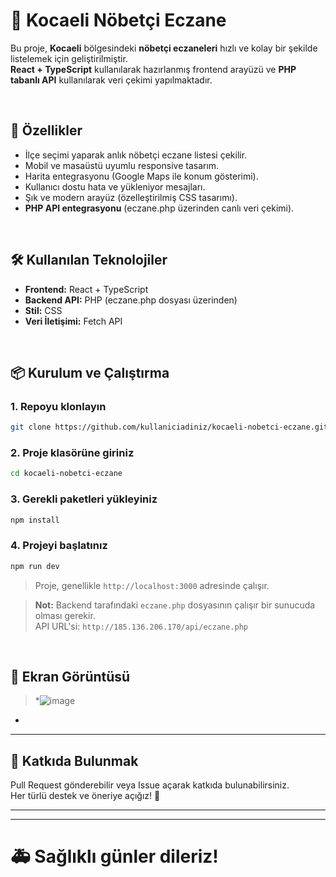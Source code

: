 # 📍 Kocaeli Nöbetçi Eczane

Bu proje, **Kocaeli** bölgesindeki **nöbetçi eczaneleri** hızlı ve kolay bir şekilde listelemek için geliştirilmiştir.  
**React + TypeScript** kullanılarak hazırlanmış frontend arayüzü ve **PHP tabanlı API** kullanılarak veri çekimi yapılmaktadır.

<br/>

## 🚀 Özellikler
- İlçe seçimi yaparak anlık nöbetçi eczane listesi çekilir.
- Mobil ve masaüstü uyumlu responsive tasarım.
- Harita entegrasyonu (Google Maps ile konum gösterimi).
- Kullanıcı dostu hata ve yükleniyor mesajları.
- Şık ve modern arayüz (özelleştirilmiş CSS tasarımı).
- **PHP API entegrasyonu** (eczane.php üzerinden canlı veri çekimi).

<br/>

## 🛠 Kullanılan Teknolojiler
- **Frontend:** React + TypeScript
- **Backend API:** PHP (eczane.php dosyası üzerinden)
- **Stil:** CSS
- **Veri İletişimi:** Fetch API

<br/>

## 📦 Kurulum ve Çalıştırma

### 1. Repoyu klonlayın
```bash
git clone https://github.com/kullaniciadiniz/kocaeli-nobetci-eczane.git
```

### 2. Proje klasörüne giriniz
```bash
cd kocaeli-nobetci-eczane
```

### 3. Gerekli paketleri yükleyiniz
```bash
npm install
```

### 4. Projeyi başlatınız
```bash
npm run dev
```

> Proje, genellikle `http://localhost:3000` adresinde çalışır.

> **Not:** Backend tarafındaki `eczane.php` dosyasının çalışır bir sunucuda olması gerekir.  
> API URL'si: `http://185.136.206.170/api/eczane.php`

<br/>

## 📸 Ekran Görüntüsü
> *![image](https://github.com/user-attachments/assets/bebd7423-cd2f-43f1-8b4a-d72e6d959e94)
*

---

## 🌟 Katkıda Bulunmak
Pull Request gönderebilir veya Issue açarak katkıda bulunabilirsiniz.  
Her türlü destek ve öneriye açığız! 🎯

---




---

# 🚑 Sağlıklı günler dileriz!
